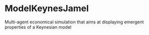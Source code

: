 ModelKeynesJamel
================

Multi-agent economical simulation that aims at displaying emergent properties of a Keynesian model